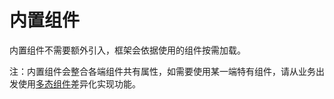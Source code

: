 # 内置组件

内置组件不需要额外引入，框架会依据使用的组件按需加载。

注：内置组件会整合各端组件共有属性，如需要使用某一端特有组件，请从业务出发使用[多态组件](../docs/poly.md#多态组件)差异化实现功能。
